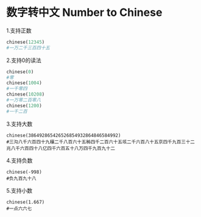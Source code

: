 # 数字转中文 Number to Chinese

1.支持正数
```python
chinese(12345)
#一万二千三百四十五
```

2.支持0的读法
```python
chinese(0)
#零
chinese(1004)
#一千零四
chinese(10208)
#一万零二百零八
chinese(1200)
#一千二百
```

3.支持大数
```
chinese(386492865426526854932864846584992)
#三沟八千六百四十九穰二千八百六十五秭四千二百六十五垓二千六百八十五京四千九百三十二兆八千六百四十八亿四千六百五十八万四千九百九十二
```

4.支持负数
```
chinese(-998)
#负九百九十八
```

5.支持小数
```
chinese(1.667)
#一点六六七
```

